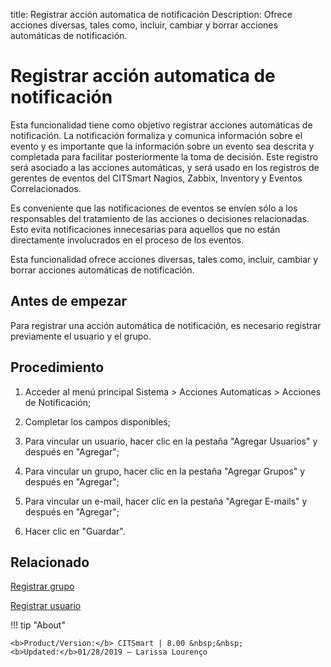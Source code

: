 title:  Registrar acción automatica de notificación 
Description: Ofrece acciones diversas, tales como, incluir, cambiar y borrar acciones automáticas de notificación. 
# Registrar acción automatica de notificación

Esta funcionalidad tiene como objetivo registrar acciones automáticas de notificación. La notificación formaliza y comunica información sobre el evento y es importante que la información sobre un evento sea descrita y completada para facilitar posteriormente la toma de decisión. Este registro será asociado a las acciones automáticas, y será usado en los registros de gerentes de eventos del CITSmart Nagios, Zabbix, Inventory y Eventos Correlacionados.

Es conveniente que las notificaciones de eventos se envíen sólo a los responsables del tratamiento de las acciones o decisiones relacionadas. Esto evita notificaciones innecesarias para aquellos que no están directamente involucrados en el proceso de los eventos.

Esta funcionalidad ofrece acciones diversas, tales como, incluir, cambiar y borrar acciones automáticas de notificación. 

Antes de empezar
----------------

Para registrar una acción automática de notificación, es necesario registrar
previamente el usuario y el grupo.

Procedimiento
-------------

1.  Acceder al menú principal Sistema \> Acciones Automaticas \> Acciones de
    Notificación;

2.  Completar los campos disponibles;

3.  Para vincular un usuario, hacer clic en la pestaña "Agregar Usuarios" y
    después en "Agregar";

4.  Para vincular un grupo, hacer clic en la pestaña "Agregar Grupos" y
    después en "Agregar";

5.  Para vincular un e-mail, hacer clic en la pestaña "Agregar E-mails" y
    después en "Agregar";

6.  Hacer clic en "Guardar".

Relacionado
-------

[Registrar grupo](/es-es/citsmart-platform-9/initial-settings/access-settings/user/register-groups.html)

[Registrar usuario](/es-es/citsmart-platform-9/initial-settings/access-settings/user/users.html)

!!! tip "About"

    <b>Product/Version:</b> CITSmart | 8.00 &nbsp;&nbsp;
    <b>Updated:</b>01/28/2019 – Larissa Lourenço
